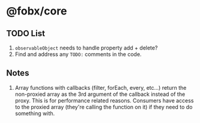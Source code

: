 # @fobx/core

## TODO List

1. `observableObject` needs to handle property add + delete?
1. Find and address any `TODO:` comments in the code.

## Notes

1. Array functions with callbacks (filter, forEach, every, etc...) return the non-proxied array as the 3rd argument of
   the callback instead of the proxy. This is for performance related reasons. Consumers have access to the proxied
   array (they're calling the function on it) if they need to do something with.
